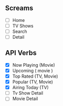 ## Screams
- [ ] Home
- [ ] TV Shows
- [ ] Search
- [ ] Detail

## API Verbs
- [x] Now Playing (Movie)
- [x] Upcoming ( movie )
- [x] Top Rated (TV, Movie)
- [x] Popular (TV, Movie)
- [x] Airing Today (TV)
- [ ] Tv Show Detail
- [ ] Movie Detail
